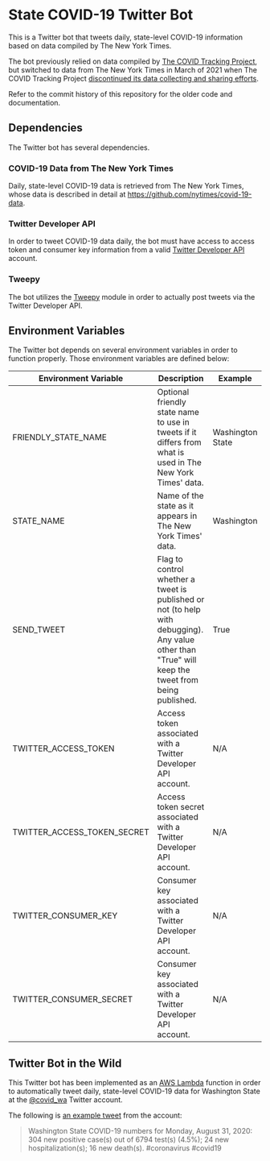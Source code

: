 # State COVID-19 Twitter Bot

 This is a Twitter bot that tweets daily, state-level COVID-19 information based on data compiled by The New York Times.

 The bot previously relied on data compiled by [The COVID Tracking Project](https://covidtracking.com), but
 switched to data from The New York Times in March of 2021 when The COVID Tracking Project [discontinued
 its data collecting and sharing efforts](https://covidtracking.com/analysis-updates/giving-thanks-and-looking-ahead-our-data-collection-work-is-done).

 Refer to the commit history of this repository for the older code and documentation.

 ## Dependencies

 The Twitter bot has several dependencies.

 ### COVID-19 Data from The New York Times

 Daily, state-level COVID-19 data is retrieved from The New York Times, whose data is described in detail at https://github.com/nytimes/covid-19-data.

 ### Twitter Developer API

 In order to tweet COVID-19 data daily, the bot must have access to access token and consumer key information from a valid [Twitter Developer API](https://developer.twitter.com/en) account.

 ### Tweepy

 The bot utilizes the [Tweepy](http://docs.tweepy.org/en/latest/) module in order to actually post tweets via the Twitter Developer API.

 ## Environment Variables

 The Twitter bot depends on several environment variables in order to function properly.  Those environment variables are defined below:

 | Environment Variable        | Description                                                                                                                                          | Example          |
|-----------------------------|------------------------------------------------------------------------------------------------------------------------------------------------------|------------------|
| FRIENDLY_STATE_NAME         | Optional friendly state name to use in tweets if it differs from what is used in The New York Times' data.                                           | Washington State |
| STATE_NAME                  | Name of the state as it appears in The New York Times' data.                                                                                         | Washington       |
| SEND_TWEET                  | Flag to control whether a tweet is published or not (to help with debugging).  Any value other than "True" will keep the tweet from being published. | True             |
| TWITTER_ACCESS_TOKEN        | Access token associated with a Twitter Developer API account.                                                                                        | N/A              |
| TWITTER_ACCESS_TOKEN_SECRET | Access token secret associated with a Twitter Developer API account.                                                                                 | N/A              |
| TWITTER_CONSUMER_KEY        | Consumer key associated with a Twitter Developer API account.                                                                                        | N/A              |
| TWITTER_CONSUMER_SECRET     | Consumer key associated with a Twitter Developer API account.                                                                                        | N/A              |

## Twitter Bot in the Wild

This Twitter bot has been implemented as an [AWS Lambda](https://aws.amazon.com/lambda/) function in order to automatically tweet daily, state-level COVID-19 data for Washington State at the [@covid_wa](https://twitter.com/covid_wa) Twitter account.

The following is [an example tweet](https://twitter.com/covid_wa/status/1301311964057083905) from the account:

> Washington State COVID-19 numbers for Monday, August 31, 2020: 304 new positive case(s) out of 6794 test(s) (4.5%); 24 new hospitalization(s); 16 new death(s). #coronavirus #covid19
